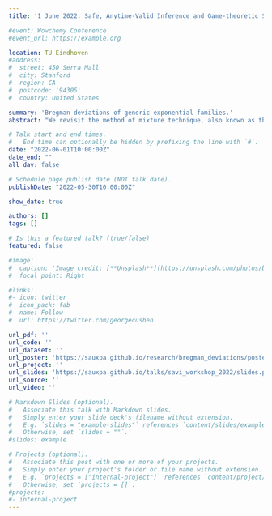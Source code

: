 ```yaml
---
title: '1 June 2022: Safe, Anytime-Valid Inference and Game-theoretic Statistics, TU Eindhoven, NL'

#event: Wowchemy Conference
#event_url: https://example.org

location: TU Eindhoven
#address:
#  street: 450 Serra Mall
#  city: Stanford
#  region: CA
#  postcode: '94305'
#  country: United States

summary: 'Bregman deviations of generic exponential families.'
abstract: "We revisit the method of mixture technique, also known as the Laplace method, to study the concentration phenomenon in generic exponential families. Combining the properties of Bregman divergence associated with log-partition function of the family with the method of mixtures for super-martingales, we establish a generic bound controlling the Bregman divergence between the parameter of the family and a finite sample estimate of the parameter. Our bound is time-uniform and makes appear a quantity extending the classical information gain to exponential families, which we call the Bregman information gain. For the practitioner, we instantiate this novel bound to several classical families, e.g., Gaussian, Bernoulli, Exponential, Weibull, Pareto, Poisson and Chi-square yielding explicit forms of the confidence sets and the Bregman information gain. We further numerically compare the resulting confidence bounds to state-of-the-art alternatives for time-uniform concentration and show that this novel method yields competitive results. Finally, we highlight the benefit of our concentration bounds on some illustrative applications."

# Talk start and end times.
#   End time can optionally be hidden by prefixing the line with `#`.
date: "2022-06-01T10:00:00Z"
date_end: ""
all_day: false

# Schedule page publish date (NOT talk date).
publishDate: "2022-05-30T10:00:00Z"

show_date: true

authors: []
tags: []

# Is this a featured talk? (true/false)
featured: false

#image:
#  caption: 'Image credit: [**Unsplash**](https://unsplash.com/photos/bzdhc5b3Bxs)'
#  focal_point: Right

#links:
#- icon: twitter
#  icon_pack: fab
#  name: Follow
#  url: https://twitter.com/georgecushen

url_pdf: ''
url_code: ''
url_dataset: ''
url_poster: 'https://sauxpa.github.io/research/bregman_deviations/poster.pdf'
url_project: ''
url_slides: 'https://sauxpa.github.io/talks/savi_workshop_2022/slides.pdf'
url_source: ''
url_video: ''

# Markdown Slides (optional).
#   Associate this talk with Markdown slides.
#   Simply enter your slide deck's filename without extension.
#   E.g. `slides = "example-slides"` references `content/slides/example-slides.md`.
#   Otherwise, set `slides = ""`.
#slides: example

# Projects (optional).
#   Associate this post with one or more of your projects.
#   Simply enter your project's folder or file name without extension.
#   E.g. `projects = ["internal-project"]` references `content/project/deep-learning/index.md`.
#   Otherwise, set `projects = []`.
#projects:
#- internal-project
---
```

